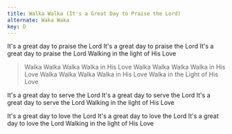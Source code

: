 ```yaml
---
title: Walka Walka (It's a Great Day to Praise the Lord)
alternate: Waka Waka
key: D
---
```


It's a great day to praise the Lord
It's a great day to praise the Lord
It's a great day to praise the Lord
Walking in the light of His Love

>Walka Walka Walka Walka in His Love
Walka Walka Walka Walka in His Love
Walka Walka Walka Walka in His Love
Walka in the Light of His Love

It's a great day to serve the Lord
It's a great day to serve the Lord
It's a great day to serve the Lord
Walking in the light of His Love

It's a great day to love the Lord
It's a great day to love the Lord
It's a great day to love the Lord
Walking in the light of His Love
